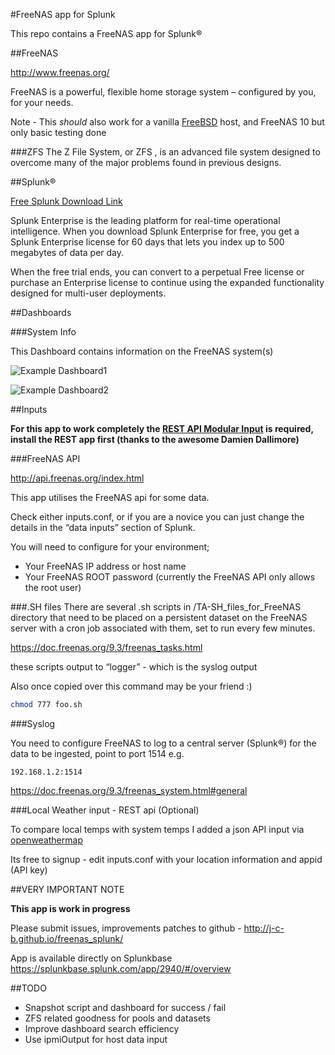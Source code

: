 #FreeNAS app for Splunk

This repo contains a FreeNAS app for Splunk®

##FreeNAS

http://www.freenas.org/

FreeNAS is a powerful, flexible home storage system – configured by you, for your needs.

Note - This *should* also work for a vanilla [FreeBSD](https://www.freebsd.org/ "FreeBSD") host, and FreeNAS 10 but only basic testing done

###ZFS
The Z File System, or ZFS , is an advanced file system designed to overcome many of the major problems found in previous designs. 

##Splunk®

[Free Splunk Download Link](http://www.splunk.com/en_us/download/splunk-enterprise.html "Download]")


Splunk Enterprise is the leading platform for real-time operational intelligence. When you download Splunk Enterprise for free, you get a Splunk Enterprise license for 60 days that lets you index up to 500 megabytes of data per day.

When the free trial ends, you can convert to a perpetual Free license or purchase an Enterprise license to continue using the expanded functionality designed for multi-user deployments.

##Dashboards

###System Info

This Dashboard contains information on the FreeNAS system(s)

![Example Dashboard1](https://static.dyp.im/uevtVLqV6G/3aebc93f0f8ddc5c89871c77ba7db634.png)


![Example Dashboard2](https://static.dyp.im/gKpG2D91QX/62eb965b0f5b06c26b89d52beaa078e5.png)

##Inputs

**For this app to work completely the [REST API Modular Input](https://splunkbase.splunk.com/app/1546/ "Download]") is required, install the REST app first (thanks to the awesome Damien Dallimore)**

###FreeNAS API

http://api.freenas.org/index.html

This app utilises the FreeNAS api for some data.

Check either inputs.conf, or if you are a novice you can just change the details in the “data inputs” section of Splunk.

You will need to configure for your environment;

* Your FreeNAS IP address or host name
* Your FreeNAS ROOT password (currently the FreeNAS API only allows the root user)


###.SH files
There are several .sh scripts in /TA-SH\_files\_for_FreeNAS directory that need to be placed on a persistent dataset on the FreeNAS server with a cron job associated with them, set to run every few minutes.

https://doc.freenas.org/9.3/freenas_tasks.html

these scripts output to “logger” - which is the syslog output

Also once copied over this command may be your friend :)

```sh
chmod 777 foo.sh
```

###Syslog

You need to configure FreeNAS to log to a central server (Splunk®) for the data to be ingested, point to port 1514 e.g. 

	192.168.1.2:1514

https://doc.freenas.org/9.3/freenas_system.html#general

###Local Weather input - REST api (Optional)

To compare local temps with system temps I added a json API input via [openweathermap](http://openweathermap.org "Download]")

Its free to signup - edit inputs.conf with your location information and appid (API key)


##VERY IMPORTANT NOTE

**This app is work in progress**

Please submit issues, improvements patches to github - http://j-c-b.github.io/freenas_splunk/

App is available directly on Splunkbase https://splunkbase.splunk.com/app/2940/#/overview

##TODO

* Snapshot script and dashboard for success / fail
* ZFS related goodness for pools and datasets
* Improve dashboard search efficiency
* Use ipmiOutput for host data input
